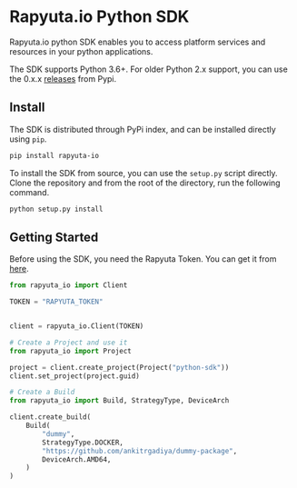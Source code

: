 # Rapyuta.io Python SDK

Rapyuta.io python SDK enables you to access platform services and resources in
your python applications.

The SDK supports Python 3.6+. For older Python 2.x support, you can use the
0.x.x [releases](https://pypi.org/project/rapyuta-io/#history) from Pypi.

## Install

The SDK is distributed through PyPi index, and can be installed directly using `pip`.

```bash
pip install rapyuta-io
```

To install the SDK from source, you can use the `setup.py` script directly.
Clone the repository and from the root of the directory, run the following
command.

``` bash
python setup.py install
```

## Getting Started

Before using the SDK, you need the Rapyuta Token. You can get it from
[here](https://auth.rapyuta.io/authToken/).

``` python
from rapyuta_io import Client

TOKEN = "RAPYUTA_TOKEN"


client = rapyuta_io.Client(TOKEN)

# Create a Project and use it
from rapyuta_io import Project

project = client.create_project(Project("python-sdk"))
client.set_project(project.guid)

# Create a Build
from rapyuta_io import Build, StrategyType, DeviceArch

client.create_build(
    Build(
        "dummy",
        StrategyType.DOCKER,
        "https://github.com/ankitrgadiya/dummy-package",
        DeviceArch.AMD64,
    )
)
```

